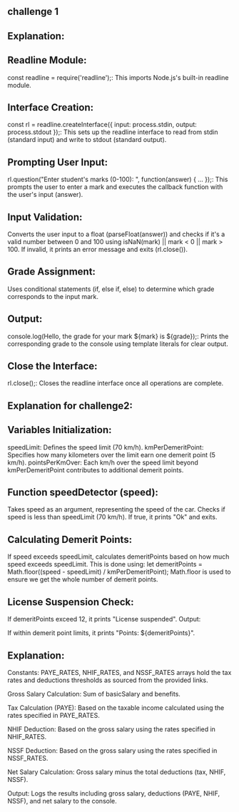 ## challenge 1
## Explanation:
## Readline Module:

const readline = require('readline');: This imports Node.js's built-in readline module.

## Interface Creation:

const rl = readline.createInterface({ input: process.stdin, output: process.stdout });: This sets up the readline interface to read from stdin (standard input) and write to stdout (standard output).

## Prompting User Input:

rl.question("Enter student's marks (0-100): ", function(answer) { ... });: This prompts the user to enter a mark and executes the callback function with the user's input (answer).

## Input Validation:

Converts the user input to a float (parseFloat(answer)) and checks if it's a valid number between 0 and 100 using isNaN(mark) || mark < 0 || mark > 100. If invalid, it prints an error message and exits (rl.close()).

## Grade Assignment:

Uses conditional statements (if, else if, else) to determine which grade corresponds to the input mark.

## Output:

console.log(Hello, the grade for your mark ${mark} is ${grade});: Prints the corresponding grade to the console using template literals for clear output.

## Close the Interface:

rl.close();: Closes the readline interface once all operations are complete.

## Explanation for challenge2:

## Variables Initialization:

speedLimit: Defines the speed limit (70 km/h).
kmPerDemeritPoint: Specifies how many kilometers over the limit earn one demerit point (5 km/h).
pointsPerKmOver: Each km/h over the speed limit beyond kmPerDemeritPoint contributes to additional demerit points.

## Function speedDetector (speed):

Takes speed as an argument, representing the speed of the car.
Checks if speed is less than speedLimit (70 km/h). If true, it prints "Ok" and exits.

## Calculating Demerit Points:

If speed exceeds speedLimit, calculates demeritPoints based on how much speed exceeds speedLimit. This is done using:
let demeritPoints = Math.floor((speed - speedLimit) / kmPerDemeritPoint);
Math.floor is used to ensure we get the whole number of demerit points.

## License Suspension Check:

If demeritPoints exceed 12, it prints "License suspended".
Output:

If within demerit point limits, it prints "Points: ${demeritPoints}".


## Explanation:
Constants: PAYE_RATES, NHIF_RATES, and NSSF_RATES arrays hold the tax rates and deductions thresholds as sourced from the provided links.

Gross Salary Calculation: Sum of basicSalary and benefits.

Tax Calculation (PAYE): Based on the taxable income calculated using the rates specified in PAYE_RATES.

NHIF Deduction: Based on the gross salary using the rates specified in NHIF_RATES.

NSSF Deduction: Based on the gross salary using the rates specified in NSSF_RATES.

Net Salary Calculation: Gross salary minus the total deductions (tax, NHIF, NSSF).

Output: Logs the results including gross salary, deductions (PAYE, NHIF, NSSF), and net salary to the console.

